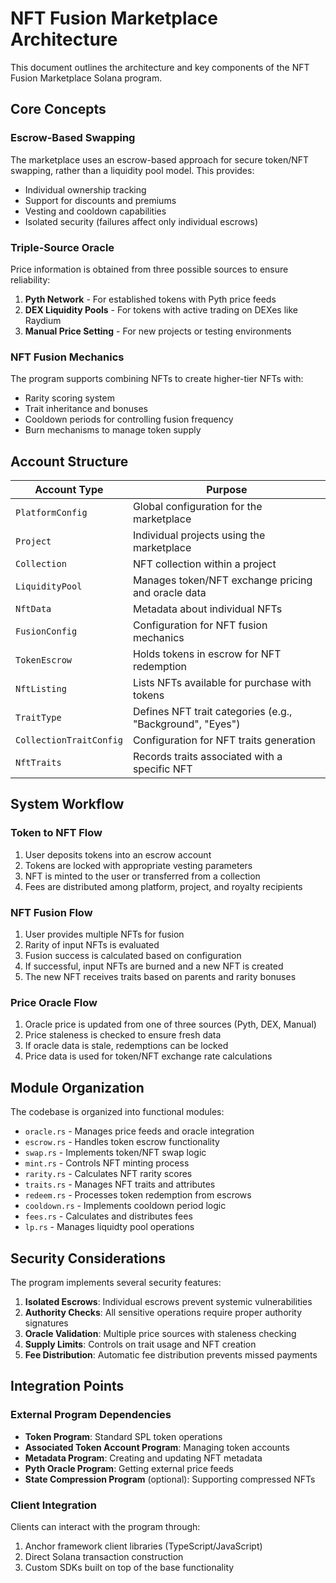 # NFT Fusion Marketplace Architecture

This document outlines the architecture and key components of the NFT Fusion Marketplace Solana program.

## Core Concepts

### Escrow-Based Swapping
The marketplace uses an escrow-based approach for secure token/NFT swapping, rather than a liquidity pool model. This provides:
- Individual ownership tracking
- Support for discounts and premiums
- Vesting and cooldown capabilities
- Isolated security (failures affect only individual escrows)

### Triple-Source Oracle
Price information is obtained from three possible sources to ensure reliability:
1. **Pyth Network** - For established tokens with Pyth price feeds
2. **DEX Liquidity Pools** - For tokens with active trading on DEXes like Raydium
3. **Manual Price Setting** - For new projects or testing environments

### NFT Fusion Mechanics
The program supports combining NFTs to create higher-tier NFTs with:
- Rarity scoring system
- Trait inheritance and bonuses
- Cooldown periods for controlling fusion frequency
- Burn mechanisms to manage token supply

## Account Structure

| Account Type | Purpose |
|--------------|---------|
| `PlatformConfig` | Global configuration for the marketplace |
| `Project` | Individual projects using the marketplace |
| `Collection` | NFT collection within a project |
| `LiquidityPool` | Manages token/NFT exchange pricing and oracle data |
| `NftData` | Metadata about individual NFTs |
| `FusionConfig` | Configuration for NFT fusion mechanics |
| `TokenEscrow` | Holds tokens in escrow for NFT redemption |
| `NftListing` | Lists NFTs available for purchase with tokens |
| `TraitType` | Defines NFT trait categories (e.g., "Background", "Eyes") |
| `CollectionTraitConfig` | Configuration for NFT traits generation |
| `NftTraits` | Records traits associated with a specific NFT |

## System Workflow

### Token to NFT Flow
1. User deposits tokens into an escrow account
2. Tokens are locked with appropriate vesting parameters
3. NFT is minted to the user or transferred from a collection
4. Fees are distributed among platform, project, and royalty recipients

### NFT Fusion Flow
1. User provides multiple NFTs for fusion
2. Rarity of input NFTs is evaluated
3. Fusion success is calculated based on configuration
4. If successful, input NFTs are burned and a new NFT is created
5. The new NFT receives traits based on parents and rarity bonuses

### Price Oracle Flow
1. Oracle price is updated from one of three sources (Pyth, DEX, Manual)
2. Price staleness is checked to ensure fresh data
3. If oracle data is stale, redemptions can be locked
4. Price data is used for token/NFT exchange rate calculations

## Module Organization

The codebase is organized into functional modules:

- `oracle.rs` - Manages price feeds and oracle integration
- `escrow.rs` - Handles token escrow functionality
- `swap.rs` - Implements token/NFT swap logic
- `mint.rs` - Controls NFT minting process
- `rarity.rs` - Calculates NFT rarity scores
- `traits.rs` - Manages NFT traits and attributes
- `redeem.rs` - Processes token redemption from escrows
- `cooldown.rs` - Implements cooldown period logic
- `fees.rs` - Calculates and distributes fees
- `lp.rs` - Manages liquidty pool operations

## Security Considerations

The program implements several security features:

1. **Isolated Escrows**: Individual escrows prevent systemic vulnerabilities
2. **Authority Checks**: All sensitive operations require proper authority signatures
3. **Oracle Validation**: Multiple price sources with staleness checking
4. **Supply Limits**: Controls on trait usage and NFT creation
5. **Fee Distribution**: Automatic fee distribution prevents missed payments

## Integration Points

### External Program Dependencies

- **Token Program**: Standard SPL token operations
- **Associated Token Account Program**: Managing token accounts
- **Metadata Program**: Creating and updating NFT metadata
- **Pyth Oracle Program**: Getting external price feeds
- **State Compression Program** (optional): Supporting compressed NFTs

### Client Integration

Clients can interact with the program through:
1. Anchor framework client libraries (TypeScript/JavaScript)
2. Direct Solana transaction construction
3. Custom SDKs built on top of the base functionality